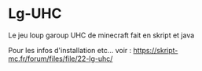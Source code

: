 # Lg-UHC
Le jeu loup garoup UHC de minecraft fait en skript et java

Pour les infos d'installation etc... voir : https://skript-mc.fr/forum/files/file/22-lg-uhc/

